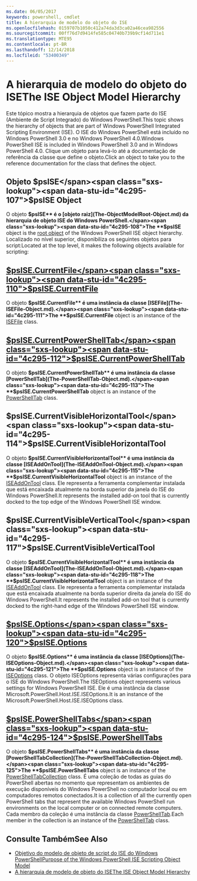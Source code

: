 ```yaml
---
ms.date: 06/05/2017
keywords: powershell, cmdlet
title: A hierarquia de modelo do objeto do ISE
ms.openlocfilehash: 0159707b1050c412a74da3d3ca02a46cea982556
ms.sourcegitcommit: 00ff76d7d9414fe585c04740b739b9cf14d711e1
ms.translationtype: MTE95
ms.contentlocale: pt-BR
ms.lasthandoff: 12/14/2018
ms.locfileid: "53400349"
---
```

# <a name="the-ise-object-model-hierarchy"></a><span data-ttu-id="4c295-103">A hierarquia de modelo do objeto do ISE</span><span class="sxs-lookup"><span data-stu-id="4c295-103">The ISE Object Model Hierarchy</span></span>

<span data-ttu-id="4c295-104">Este tópico mostra a hierarquia de objetos que fazem parte do ISE (Ambiente de Script Integrado) do Windows PowerShell.</span><span class="sxs-lookup"><span data-stu-id="4c295-104">This topic shows the hierarchy of objects that are part of Windows PowerShell Integrated Scripting Environment (ISE).</span></span>
<span data-ttu-id="4c295-105">O ISE do Windows PowerShell está incluído no Windows PowerShell 3.0 e no Windows PowerShell 4.0.</span><span class="sxs-lookup"><span data-stu-id="4c295-105">Windows PowerShell ISE is included in Windows PowerShell 3.0 and in Windows PowerShell 4.0.</span></span>
<span data-ttu-id="4c295-106">Clique um objeto para levá-lo até a documentação de referência da classe que define o objeto.</span><span class="sxs-lookup"><span data-stu-id="4c295-106">Click an object to take you to the reference documentation for the class that defines the object.</span></span>

## <a name="psise-object"></a><span data-ttu-id="4c295-107">Objeto $psISE</span><span class="sxs-lookup"><span data-stu-id="4c295-107">$psISE Object</span></span>

<span data-ttu-id="4c295-108">O objeto **$psISE** é o [objeto raiz](The-ObjectModelRoot-Object.md) da hierarquia de objeto ISE do Windows PowerShell.</span><span class="sxs-lookup"><span data-stu-id="4c295-108">The **$psISE** object is the [root object](The-ObjectModelRoot-Object.md) of the Windows PowerShell ISE object hierarchy.</span></span>
<span data-ttu-id="4c295-109">Localizado no nível superior, disponibiliza os seguintes objetos para script:</span><span class="sxs-lookup"><span data-stu-id="4c295-109">Located at the top level, it makes the following objects available for scripting:</span></span>

## <a name="psisecurrentfilethe-isefile-objectmd"></a>[<span data-ttu-id="4c295-110">$psISE.CurrentFile</span><span class="sxs-lookup"><span data-stu-id="4c295-110">$psISE.CurrentFile</span></span>](The-ISEFile-Object.md)

<span data-ttu-id="4c295-111">O objeto **$psISE.CurrentFile** é uma instância da classe [ISEFile](The-ISEFile-Object.md).</span><span class="sxs-lookup"><span data-stu-id="4c295-111">The **$psISE.CurrentFile** object is an instance of the [ISEFile](The-ISEFile-Object.md) class.</span></span>

## <a name="psisecurrentpowershelltabthe-powershelltab-objectmd"></a>[<span data-ttu-id="4c295-112">$psISE.CurrentPowerShellTab</span><span class="sxs-lookup"><span data-stu-id="4c295-112">$psISE.CurrentPowerShellTab</span></span>](The-PowerShellTab-Object.md)

<span data-ttu-id="4c295-113">O objeto **$psISE.CurrentPowerShellTab** é uma instância da classe [PowerShellTab](The-PowerShellTab-Object.md).</span><span class="sxs-lookup"><span data-stu-id="4c295-113">The **$psISE.CurrentPowerShellTab** object is an instance of the [PowerShellTab](The-PowerShellTab-Object.md) class.</span></span>

## <a name="psisecurrentvisiblehorizontaltool"></a><span data-ttu-id="4c295-114">$psISE.CurrentVisibleHorizontalTool</span><span class="sxs-lookup"><span data-stu-id="4c295-114">$psISE.CurrentVisibleHorizontalTool</span></span>

<span data-ttu-id="4c295-115">O objeto **$psISE.CurrentVisibleHorizontalTool** é uma instância da classe [ISEAddOnTool](The-ISEAddOnTool-Object.md).</span><span class="sxs-lookup"><span data-stu-id="4c295-115">The **$psISE.CurrentVisibleHorizontalTool** object is an instance of the [ISEAddOnTool](The-ISEAddOnTool-Object.md) class.</span></span>
<span data-ttu-id="4c295-116">Ele representa a ferramenta complementar instalada que está encaixada atualmente na borda superior da janela do ISE do Windows PowerShell.</span><span class="sxs-lookup"><span data-stu-id="4c295-116">It represents the installed add-on tool that is currently docked to the top edge of the Windows PowerShell ISE window.</span></span>

## <a name="psisecurrentvisibleverticaltool"></a><span data-ttu-id="4c295-117">$psISE.CurrentVisibleVerticalTool</span><span class="sxs-lookup"><span data-stu-id="4c295-117">$psISE.CurrentVisibleVerticalTool</span></span>

<span data-ttu-id="4c295-118">O objeto **$psISE.CurrentVisibleHorizontalTool** é uma instância da classe [ISEAddOnTool](The-ISEAddOnTool-Object.md).</span><span class="sxs-lookup"><span data-stu-id="4c295-118">The **$psISE.CurrentVisibleHorizontalTool** object is an instance of the [ISEAddOnTool](The-ISEAddOnTool-Object.md) class.</span></span>
<span data-ttu-id="4c295-119">Ele representa a ferramenta complementar instalada que está encaixada atualmente na borda superior direita da janela do ISE do Windows PowerShell.</span><span class="sxs-lookup"><span data-stu-id="4c295-119">It represents the installed add-on tool that is currently docked to the right-hand edge of the Windows PowerShell ISE window.</span></span>

## <a name="psiseoptionsthe-iseoptions-objectmd"></a>[<span data-ttu-id="4c295-120">$psISE.Options</span><span class="sxs-lookup"><span data-stu-id="4c295-120">$psISE.Options</span></span>](The-ISEOptions-Object.md)

<span data-ttu-id="4c295-121">O objeto **$psISE.Options** é uma instância da classe [ISEOptions](The-ISEOptions-Object.md).</span><span class="sxs-lookup"><span data-stu-id="4c295-121">The **$psISE.Options** object is an instance of the [ISEOptions](The-ISEOptions-Object.md) class.</span></span>
<span data-ttu-id="4c295-122">O objeto ISEOptions representa várias configurações para o ISE do Windows PowerShell.</span><span class="sxs-lookup"><span data-stu-id="4c295-122">The ISEOptions object represents various settings for Windows PowerShell ISE.</span></span>
<span data-ttu-id="4c295-123">Ele é uma instância da classe Microsoft.PowerShell.Host.ISE.ISEOptions.</span><span class="sxs-lookup"><span data-stu-id="4c295-123">It is an instance of the Microsoft.PowerShell.Host.ISE.ISEOptions class.</span></span>

## <a name="psisepowershelltabsthe-powershelltabcollection-objectmd"></a>[<span data-ttu-id="4c295-124">$psISE.PowerShellTabs</span><span class="sxs-lookup"><span data-stu-id="4c295-124">$psISE.PowerShellTabs</span></span>](The-PowerShellTabCollection-Object.md)

<span data-ttu-id="4c295-125">O objeto **$psISE.PowerShellTabs** é uma instância da classe [PowerShellTabCollection](The-PowerShellTabCollection-Object.md).</span><span class="sxs-lookup"><span data-stu-id="4c295-125">The **$psISE.PowerShellTabs** object is an instance of the [PowerShellTabCollection](The-PowerShellTabCollection-Object.md) class.</span></span>
<span data-ttu-id="4c295-126">É uma coleção de todas as guias do PowerShell abertas no momento que representam os ambientes de execução disponíveis do Windows PowerShell no computador local ou em computadores remotos conectados.</span><span class="sxs-lookup"><span data-stu-id="4c295-126">It is a collection of all the currently open PowerShell tabs that represent the available Windows PowerShell run environments on the local computer or on connected remote computers.</span></span>
<span data-ttu-id="4c295-127">Cada membro da coleção é uma instância da classe [PowerShellTab](The-PowerShellTab-Object.md).</span><span class="sxs-lookup"><span data-stu-id="4c295-127">Each member in the collection is an instance of the [PowerShellTab](The-PowerShellTab-Object.md) class.</span></span>

## <a name="see-also"></a><span data-ttu-id="4c295-128">Consulte Também</span><span class="sxs-lookup"><span data-stu-id="4c295-128">See Also</span></span>

- [<span data-ttu-id="4c295-129">Objetivo do modelo de objeto de script do ISE do Windows PowerShell</span><span class="sxs-lookup"><span data-stu-id="4c295-129">Purpose of the Windows PowerShell ISE Scripting Object Model</span></span>](Purpose-of-the-Windows-PowerShell-ISE-Scripting-Object-Model.md)
- [<span data-ttu-id="4c295-130">A hierarquia de modelo de objeto do ISE</span><span class="sxs-lookup"><span data-stu-id="4c295-130">The ISE Object Model Hierarchy</span></span>](The-ISE-Object-Model-Hierarchy.md)